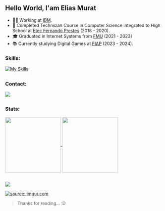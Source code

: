 ## Hello World, I'am Elias Murat
- 👨‍💻 Working at <a href="https://www.ibm.com/br-pt" target="_blank" rel="nofollow">IBM</a>.
- 🐊 Completed Technician Course in Computer Science integrated to High School at <a href="https://www.etecfernandoprestes.com.br/" target="_blank" rel="nofollow">Etec Fernando Prestes</a> (2018 - 2020).
- 🎓 Graduated in Internet Systems from <a href="https://portal.fmu.br/" target="_blank" rel="nofollow">FMU</a> (2021 - 2023)
- 📚 Currently studying Digital Games at <a href="https://fiap.com.br/" target="_blank" rel="nofollow">FIAP</a> (2023 - 2024).

### Skills:
[![My Skills](https://skillicons.dev/icons?i=c,cpp,cs,lua,java,angular,flutter,unreal,unity,blender,linux,docker,kubernetes,jenkins&perline=5)](https://skillicons.dev)

##

### Contact:
<div> 
  <a href="https://www.linkedin.com/in/eliascmurat" target="_blank" rel="nofollow">
    <img src="https://img.shields.io/badge/LinkedIn-a4161a?style=for-the-badge&logo=linkedin&logoColor=white" target="_blank">
  </a>
</div>

##

### Stats:
<a href="https://github.com/eliascmurat">
  <img 
    height="180em" 
    align="center" 
    src="https://github-readme-stats.vercel.app/api?username=eliascmurat&include_all_commits=true&count_private=true&title_color=a4161a&text_color=DBDBDB&border_color=a4161a&bg_color=111111"/>
</a>
<a href="https://github.com/eliascmurat">
  <img height="180em" align="center" src="https://github-readme-stats.vercel.app/api/top-langs/?username=eliascmurat&hide=assembly,pascal,pawn,makefile&layout=compact&langs_count=6&title_color=a4161a&text_color=DBDBDB&border_color=a4161a&bg_color=111111" />
</a>

##
![](https://komarev.com/ghpvc/?username=eliascmurat&label=👁️&color=151515)

<a href="https://imgur.com/NmFwvJV"><img src="https://i.imgur.com/NmFwvJV.gif" title="source: imgur.com" /></a>

> Thanks for reading... :D

##
